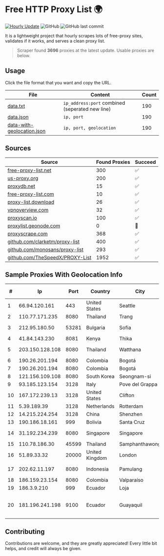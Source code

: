 
# Free HTTP Proxy List 🌍

[![Hourly Update](https://github.com/mertguvencli/http-proxy-list/actions/workflows/main.yml/badge.svg?branch=main)](https://github.com/mertguvencli/http-proxy-list/actions/workflows/main.yml)
![GitHub](https://img.shields.io/github/license/mertguvencli/http-proxy-list)
![GitHub last commit](https://img.shields.io/github/last-commit/mertguvencli/http-proxy-list)

It is a lightweight project that hourly scrapes lots of free-proxy sites, validates if it works, and serves a clean proxy list.


> Scraper found **3696** proxies at the latest update. Usable proxies are below.

## Usage

Click the file format that you want and copy the URL.


|File|Content|Count|
|----|-------|-----|
|[data.txt](https://raw.githubusercontent.com/mertguvencli/http-proxy-list/main/proxy-list/data.txt)|`ip_address:port` combined (seperated new line)|190|
|[data.json](https://raw.githubusercontent.com/mertguvencli/http-proxy-list/main/proxy-list/data.json)|`ip, port`|190|
|[data-with-geolocation.json](https://raw.githubusercontent.com/mertguvencli/http-proxy-list/main/proxy-list/data-with-geolocation.json)|`ip, port, geolocation`|190|

## Sources

|Source|Found Proxies|Succeed|
|------|-------------|-------|
|[free-proxy-list.net](https://free-proxy-list.net)|300|✅|
|[us-proxy.org](https://www.us-proxy.org)|200|✅|
|[proxydb.net](http://proxydb.net)|15|✅|
|[free-proxy-list.com](https://free-proxy-list.com/?page=&port=&type%5B%5D=http&type%5B%5D=https&up_time=0&search=Search)|10|✅|
|[proxy-list.download](https://www.proxy-list.download/HTTP)|26|✅|
|[vpnoverview.com](https://vpnoverview.com/privacy/anonymous-browsing/free-proxy-servers)|32|✅|
|[proxyscan.io](https://www.proxyscan.io)|100|✅|
|[proxylist.geonode.com](https://proxylist.geonode.com/api/proxy-list?limit=300&page=1&sort_by=lastChecked&sort_type=desc&protocols=http,https)|0|🚫|
|[proxyscrape.com](https://api.proxyscrape.com/v2/?request=displayproxies&protocol=http&timeout=10000&country=all&ssl=all&anonymity=all)|368|✅|
|[github.com/clarketm/proxy-list](https://raw.githubusercontent.com/clarketm/proxy-list/master/proxy-list-raw.txt)|400|✅|
|[github.com/monosans/proxy-list](https://raw.githubusercontent.com/monosans/proxy-list/main/proxies/http.txt)|293|✅|
|[github.com/TheSpeedX/PROXY-List](https://raw.githubusercontent.com/TheSpeedX/PROXY-List/master/http.txt)|1952|✅|


## Sample Proxies With Geolocation Info

|#|Ip|Port|Country|City|Internet Service Provider|
|-|--|----|-------|----|-------------------------|
|1|66.94.120.161|443|United States|Seattle|Contabo Inc.|
|2|110.77.171.235|8080|Thailand|Trang|CAT-BB|
|3|212.95.180.50|53281|Bulgaria|Sofia|Orbitel customer and internal|
|4|41.84.143.230|8081|Kenya|Thika|SOHO-REGIONAL|
|5|203.150.128.108|8080|Thailand|Watthana|Internet Thailand Company Ltd|
|6|190.26.201.194|8080|Colombia|Bogotá|ETB - Colombia|
|7|190.26.201.194|8080|Colombia|Bogotá|ETB - Colombia|
|8|121.156.109.108|8080|South Korea|Seongnam-si|Korea Telecom|
|9|93.185.123.154|3128|Italy|Pove del Grappa|Omegacom S.R.L.S.|
|10|167.172.239.13|3128|United States|Clifton|DigitalOcean, LLC|
|11|5.39.189.39|3128|Netherlands|Rotterdam|ColoCenter b.v.|
|12|14.215.224.254|3128|China|Shenzhen|Chinanet|
|13|190.186.18.161|999|Bolivia|Santa Cruz|Cotas Ltda.|
|14|31.192.234.239|8080|Singapore|Singapore|Chelyabinsk-Signal LLC|
|15|110.78.186.30|45599|Thailand|Samphanthawong|CAT-BB|
|16|51.89.33.32|20000|United Kingdom|London|OVH SAS|
|17|202.62.11.197|8080|Indonesia|Pamulang|PT Indonesia Comnets Plus|
|18|186.159.23.154|8080|Colombia|Valparaíso|Edatel S.a. E.S.P|
|19|186.3.9.210|999|Ecuador|Loja|Telconet S.A|
|20|181.196.241.198|9100|Ecuador|Guayaquil|Corporacion Nacional De Telecomunicaciones - CNT EP|



## Contributing

Contributions are welcome, and they are greatly appreciated! Every
little bit helps, and credit will always be given.

